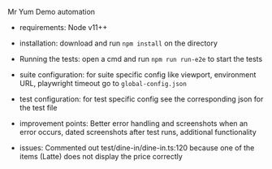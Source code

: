 Mr Yum Demo automation

- requirements: Node v11++

- installation: download and run `npm install` on the directory

- Running the tests: open a cmd and run `npm run run-e2e` to start the tests

- suite configuration: for suite specific config like viewport, environment URL, playwright timeout go to `global-config.json`

- test configuration: for test specific config see the corresponding json for the test file

- improvement points: Better error handling and screenshots when an error occurs, dated screenshots after test runs, additional functionality

- issues: Commented out test/dine-in/dine-in.ts:120 because one of the items (Latte) does not display the price correctly